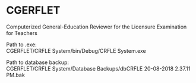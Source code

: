 # CGERFLET
Computerized General-Education Reviewer for the Licensure Examination for Teachers

Path to .exe:   
CGERFLET/CRFLE System/bin/Debug/CRFLE System.exe

Path to database backup:   
CGERFLET/CRFLE System/Database Backups/dbCRFLE 20-08-2018 2.37.11 PM.bak
